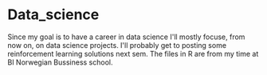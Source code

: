 # Data_science
Since my goal is to have a career in data science I'll mostly focuse, from now on, on data science projects. I'll probably get to posting some reinforcement learning solutions next sem. The files in R are from my time at BI Norwegian Bussiness school.
